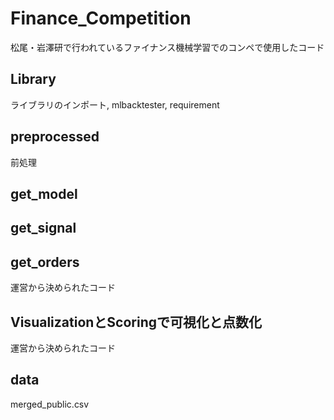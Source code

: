 # Finance_Competition
松尾・岩澤研で行われているファイナンス機械学習でのコンペで使用したコード

## Library
ライブラリのインポート, mlbacktester, requirement
## preprocessed
前処理
## get_model

## get_signal
## get_orders
運営から決められたコード
## VisualizationとScoringで可視化と点数化
運営から決められたコード
## data
merged_public.csv

